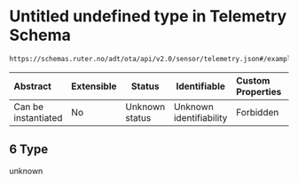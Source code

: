 # Untitled undefined type in Telemetry Schema

```txt
https://schemas.ruter.no/adt/ota/api/v2.0/sensor/telemetry.json#/examples/0/payloads/6
```




| Abstract            | Extensible | Status         | Identifiable            | Custom Properties | Additional Properties | Access Restrictions | Defined In                                                                    |
| :------------------ | ---------- | -------------- | ----------------------- | :---------------- | --------------------- | ------------------- | ----------------------------------------------------------------------------- |
| Can be instantiated | No         | Unknown status | Unknown identifiability | Forbidden         | Allowed               | none                | [telemetry.json\*](../../schema/sensor/telemetry.json "open original schema") |

## 6 Type

unknown
